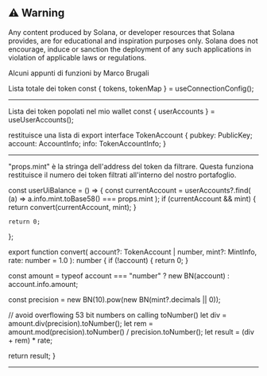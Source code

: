 ## ⚠️ Warning

Any content produced by Solana, or developer resources that Solana provides, are for educational and inspiration purposes only. Solana does not encourage, induce or sanction the deployment of any such applications in violation of applicable laws or regulations.


Alcuni appunti di funzioni by Marco Brugali



Lista totale dei token
const { tokens, tokenMap } = useConnectionConfig();

-----------------------------------------

Lista dei token popolati nel mio wallet
const { userAccounts } = useUserAccounts();

restituisce una lista di
export interface TokenAccount {
  pubkey: PublicKey;
  account: AccountInfo<Buffer>;
  info: TokenAccountInfo;
}

-----------------------------------------

"props.mint" è la stringa dell'address del token da filtrare.
Questa funziona restituisce il numero dei token filtrati all'interno del nostro portafoglio.

const userUiBalance = () => {
    const currentAccount = userAccounts?.find(
      (a) => a.info.mint.toBase58() === props.mint
    );
    if (currentAccount && mint) {
      return convert(currentAccount, mint);
    }
    
    return 0;
};

export function convert(
  account?: TokenAccount | number,
  mint?: MintInfo,
  rate: number = 1.0
): number {
  if (!account) {
    return 0;
  }

  const amount =
    typeof account === "number" ? new BN(account) : account.info.amount;

  const precision = new BN(10).pow(new BN(mint?.decimals || 0));

  // avoid overflowing 53 bit numbers on calling toNumber()
  let div = amount.div(precision).toNumber();
  let rem = amount.mod(precision).toNumber() / precision.toNumber();
  let result = (div + rem) * rate;

  return result;
}

-----------------------------------------
